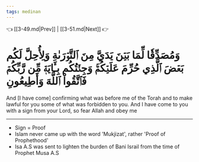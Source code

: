 ```yaml
---
tags: medinan
---
```


👈 [[3-49.md|Prev]] | [[3-51.md|Next]] 👉

# وَمُصَدِّقٗا لِّمَا بَيۡنَ يَدَيَّ مِنَ ٱلتَّوۡرَىٰةِ وَلِأُحِلَّ لَكُم بَعۡضَ ٱلَّذِي حُرِّمَ عَلَيۡكُمۡۚ وَجِئۡتُكُم بِـَٔايَةٖ مِّن رَّبِّكُمۡ فَٱتَّقُواْ ٱللَّهَ وَأَطِيعُونِ

And [I have come] confirming what was before me of the Torah and to make lawful for you some of what was forbidden to you. And I have come to you with a sign from your Lord, so fear Allah and obey me

---
- Sign = Proof
- Islam never came up with the word 'Mukjizat', rather 'Proof of Prophethood'
- Isa A.S was sent to lighten the burden of Bani Israil from the time of Prophet Musa A.S

